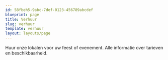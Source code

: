 ```yaml
---
id: 58fbeh5-9abc-7def-0123-456789abcdef
blueprint: page
title: Verhuur
slug: verhuur
template: verhuur
layout: layouts/page
---
```

Huur onze lokalen voor uw feest of evenement. Alle informatie over tarieven en beschikbaarheid.
